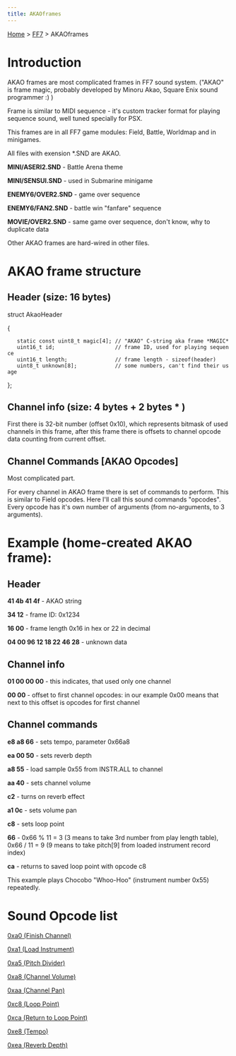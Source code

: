 ```yaml
---
title: AKAOframes
---
```


[Home](Main%20Page.md) > [FF7](FF7.md) > AKAOframes

# Introduction

AKAO frames are most complicated frames in FF7 sound system. ("AKAO" is
frame magic, probably developed by Minoru Akao, Square Enix sound
programmer :) )

Frame is similar to MIDI sequence - it's custom tracker format for
playing sequence sound, well tuned specially for PSX.

This frames are in all FF7 game modules: Field, Battle, Worldmap and in
minigames.

All files with exension \*.SND are AKAO.

**MINI/ASERI2.SND** - Battle Arena theme

**MINI/SENSUI.SND** - used in Submarine minigame

**ENEMY6/OVER2.SND** - game over sequence

**ENEMY6/FAN2.SND** - battle win "fanfare" sequence

**MOVIE/OVER2.SND** - same game over sequence, don't know, why to
duplicate data

Other AKAO frames are hard-wired in other files.

# AKAO frame structure

## Header (size: 16 bytes)

struct AkaoHeader

{

`   static const uint8_t magic[4]; // "AKAO" C-string aka frame *MAGIC*`  
`   uint16_t id;                   // frame ID, used for playing sequence`  
`   uint16_t length;               // frame length - sizeof(header)`  
`   uint8_t unknown[8];            // some numbers, can't find their usage`

};

## Channel info (size: 4 bytes + 2 bytes \* <channels count>)

First there is 32-bit number (offset 0x10), which represents bitmask of
used channels in this frame, after this frame there is <channels count>
offsets to channel opcode data counting from current offset.

## Channel Commands \[AKAO Opcodes\]

Most complicated part.

For every channel in AKAO frame there is set of commands to perform.
This is similar to Field opcodes. Here I'll call this sound commands
"opcodes". Every opcode has it's own number of arguments (from
no-arguments, to 3 arguments).

# Example (home-created AKAO frame):

## Header

**41 4b 41 4f** - AKAO string

**34 12** - frame ID: 0x1234

**16 00** - frame length 0x16 in hex or 22 in decimal

**04 00 96 12 18 22 46 28** - unknown data

## Channel info

**01 00 00 00** - this indicates, that used only one channel

**00 00** - offset to first channel opcodes: in our example 0x00 means
that next to this offset is opcodes for first channel

## Channel commands

**e8 a8 66** - sets tempo, parameter 0x66a8

**ea 00 50** - sets reverb depth

**a8 55** - load sample 0x55 from INSTR.ALL to channel

**aa 40** - sets channel volume

**c2** - turns on reverb effect

**a1 0c** - sets volume pan

**c8** - sets loop point

**66** - 0x66 % 11 = 3 (3 means to take 3rd number from play length
table), 0x66 / 11 = 9 (9 means to take pitch\[9\] from loaded instrument
record index)

**ca** - returns to saved loop point with opcode c8

This example plays Chocobo "Whoo-Hoo" (instrument number 0x55)
repeatedly.

# Sound Opcode list

[0xa0 (Finish Channel)][]

[0xa1 (Load Instrument)][]

[0xa5 (Pitch Divider)][]

[0xa8 (Channel Volume)][]

[0xaa (Channel Pan)][]

[0xc8 (Loop Point)][]

[0xca (Return to Loop Point)][]

[0xe8 (Tempo)][]

[0xea (Reverb Depth)][]

  [0xa0 (Finish Channel)]: ../../0xa0%20(Finish%20Channel).md "wikilink"
  [0xa1 (Load Instrument)]: ../../0xa1%20(Load%20Instrument).md "wikilink"
  [0xa5 (Pitch Divider)]: ../../0xa5%20(Pitch%20Divider).md "wikilink"
  [0xa8 (Channel Volume)]: ../../0xa8%20(Channel%20Volume).md "wikilink"
  [0xaa (Channel Pan)]: ../../0xaa%20(Channel%20Pan).md "wikilink"
  [0xc8 (Loop Point)]: ../../0xc8%20(Loop%20Point).md "wikilink"
  [0xca (Return to Loop Point)]: ../../0xca%20(Return%20to%20Loop%20Point).md "wikilink"
  [0xe8 (Tempo)]: ../../0xe8%20(Tempo).md "wikilink"
  [0xea (Reverb Depth)]: ../../0xea%20(Reverb%20Depth).md "wikilink"
